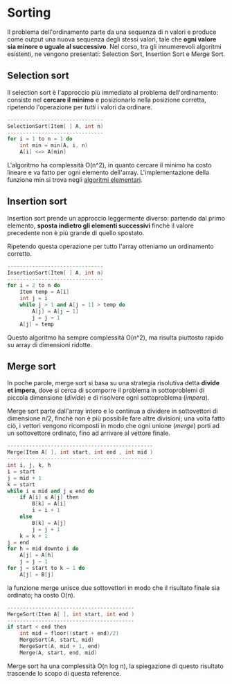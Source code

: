 # Sorting

Il problema dell'ordinamento parte da una sequenza di n valori e produce come output una nuova sequenza degli stessi valori, tale che **ogni valore sia minore o uguale al successivo**.
Nel corso, tra gli innumerevoli algoritmi esistenti, ne vengono presentati: Selection Sort, Insertion Sort e Merge Sort.

## Selection sort

Il selection sort è l'approccio più immediato al problema dell'ordinamento: consiste nel **cercare il minimo** e posizionarlo nella posizione corretta, ripetendo l'operazione per _tutti_ i valori da ordinare.

```cpp
-------------------------------
SelectionSort(Item[ ] A, int n)
-------------------------------
for i = 1 to n − 1 do
    int min = min(A, i, n)
    A[i] <=> A[min]
```

L'algoritmo ha complessità O(n^2), in quanto cercare il minimo ha costo lineare e va fatto per ogni elemento dell'array. L'implementazione della funzione min si trova negli [algoritmi elementari](./elementari.md#minimo).

## Insertion sort

Insertion sort prende un approccio leggermente diverso: partendo dal primo elemento, **sposta indietro gli elementi successivi** finchè il valore precedente non è più grande di quello spostato. 

Ripetendo questa operazione per tutto l'array otteniamo un ordinamento corretto.

```cpp
-------------------------------
InsertionSort(Item[ ] A, int n)
-------------------------------
for i = 2 to n do
    Item temp = A[i]
    int j = i
    while j > 1 and A[j − 1] > temp do
        A[j] = A[j − 1]
        j = j − 1
    A[j] = temp
```

Questo algoritmo ha sempre complessità O(n^2), ma risulta piuttosto rapido su array di dimensioni ridotte.

## Merge sort

In poche parole, merge sort si basa su una strategia risolutiva detta **divide et impera**, dove si cerca di scomporre il problema in sottoproblemi di piccola dimensione (_divide_) e di risolvere ogni sottoproblema (_impera_). 

Merge sort parte dall'array intero e lo continua a dividere in sottovettori di dimensione n/2, finchè non è più possibile fare altre divisioni; una volta fatto ciò, i vettori vengono ricomposti in modo che ogni unione (_merge_) porti ad un sottovettore ordinato, fino ad arrivare al vettore finale.

```cpp
-----------------------------------------------
Merge(Item A[ ], int start, int end , int mid )
-----------------------------------------------
int i, j, k, h
i = start
j = mid + 1
k = start
while i ≤ mid and j ≤ end do
    if A[i] ≤ A[j] then
        B[k] = A[i]
        i = i + 1
    else
        B[k] = A[j]
        j = j + 1
    k = k + 1
j = end
for h = mid downto i do
    A[j] = A[h]
    j = j − 1
for j = start to k − 1 do
    A[j] = B[j]
```

la funzione merge unisce due sottovettori in modo che il risultato finale sia ordinato; ha costo O(n).

```cpp
-----------------------------------------
MergeSort(Item A[ ], int start, int end )
-----------------------------------------
if start < end then
    int mid = floor((start + end)/2)
    MergeSort(A, start, mid)
    MergeSort(A, mid + 1, end)
    Merge(A, start, end, mid)
```

Merge sort ha una complessità O(n log n), la spiegazione di questo risultato trascende lo scopo di questa reference.